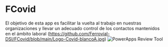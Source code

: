 # FCovid
El objetivo de esta app es facilitar la vuelta al trabajo en nuestras organizaciones y llevar un adecuado control de los contactos mantenidos en el ámbito laboral
(https://github.com/Ferrovial-DSI/FCovid/blob/main/Logo-Covid-blancoA.jpg)
![PowerApps Review Tool](https://pahandsonlab.blob.core.windows.net/tools/AppChangeFinder.png)
